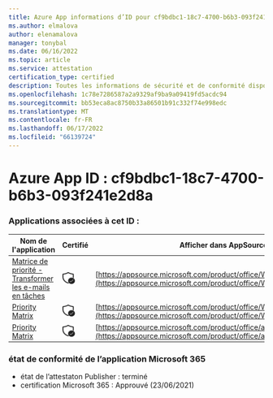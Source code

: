 ```yaml
---
title: Azure App informations d’ID pour cf9bdbc1-18c7-4700-b6b3-093f241e2d8a
ms.author: elmalova
author: elenamalova
manager: tonybal
ms.date: 06/16/2022
ms.topic: article
ms.service: attestation
certification_type: certified
description: Toutes les informations de sécurité et de conformité disponibles pour cf9bdbc1-18c7-4700-b6b3-093f241e2d8a.
ms.openlocfilehash: 1c78e7286587a2a9329af9ba9a09419fd5acdc94
ms.sourcegitcommit: bb53eca8ac8750b33a86501b91c332f74e998edc
ms.translationtype: MT
ms.contentlocale: fr-FR
ms.lasthandoff: 06/17/2022
ms.locfileid: "66139724"
---
```

# <a name="azure-app-id-cf9bdbc1-18c7-4700-b6b3-093f241e2d8a"></a>Azure App ID : cf9bdbc1-18c7-4700-b6b3-093f241e2d8a


### <a name="apps-associated-with-this-id"></a>Applications associées à cet ID :
| **Nom de l'application** | **Certifié** | **Afficher dans AppSource** |
|--------------|---------------|-----------------------|
| [Matrice de priorité - Transformer les e-mails en tâches](../forward/WA104381735.md) | <img alt="Certified application badge" src="../media/certified-badge.png" height="25" width="25" /> | [https://appsource.microsoft.com/product/office/WA104381735](https://appsource.microsoft.com/product/office/WA104381735) |
| [Priority Matrix](../forward/WA104382005.md) | <img alt="Certified application badge" src="../media/certified-badge.png" height="25" width="25" /> | [https://appsource.microsoft.com/product/office/WA104382005](https://appsource.microsoft.com/product/office/WA104382005) |
| [Priority Matrix](../forward/appfluenceinc.m_pm_msft.md) | <img alt="Certified application badge" src="../media/certified-badge.png" height="25" width="25" /> | [https://appsource.microsoft.com/product/office/appfluenceinc.m_pm_msft](https://appsource.microsoft.com/product/office/appfluenceinc.m_pm_msft) |

### <a name="microsoft-365-app-compliance-status"></a>état de conformité de l’application Microsoft 365
- état de l’attestaton Publisher : terminé
- certification Microsoft 365 : Approuvé (23/06/2021)
